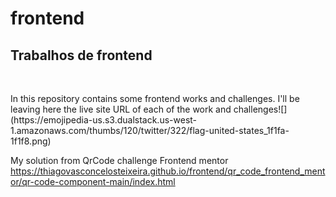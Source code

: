 # frontend

 <h2>Trabalhos de frontend</h2>
 <br>

 <P> In this repository contains some frontend works and challenges. I'll be leaving here the live site URL of each of the work and challenges![](https://emojipedia-us.s3.dualstack.us-west-1.amazonaws.com/thumbs/120/twitter/322/flag-united-states_1f1fa-1f1f8.png) </p>

My solution from QrCode challenge Frontend mentor https://thiagovasconcelosteixeira.github.io/frontend/qr_code_frontend_mentor/qr-code-component-main/index.html
